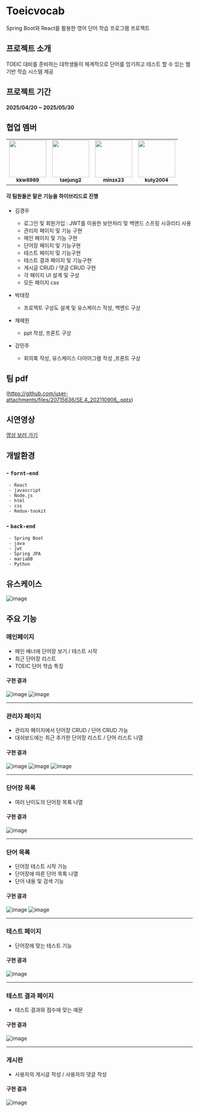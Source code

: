 # Toeicvocab
Spring Boot와 React를 활용한 영어 단어 학습 프로그램 프로젝트



## 프로젝트 소개
TOEIC 대비를 준비하는 대학생들이 체계적으로 단어를 암기하고 테스트 할 수 있는 웹 기반 학습 시스템 제공



## 프로젝트 기간
#### 2025/04/20 ~ 2025/05/30



## 협업 멤버
<table>
  <tr>
    <td align="center"><a href="https://github.com/kkw8989"><img src="https://avatars.githubusercontent.com/kkw8989" width="100px;" alt=""/><br /><sub><b>kkw8989</b></sub></a></td>
    <td align="center"><a href="https://github.com/taejung2"><img src="https://avatars.githubusercontent.com/taejung2" width="100px;" alt=""/><br /><sub><b>taejung2</b></sub></a></td>
    <td align="center"><a href="https://github.com/minzx23"><img src="https://avatars.githubusercontent.com/minzx23" width="100px;" alt=""/><br /><sub><b>minzx23</b></sub></a></td>
    <td align="center"><a href="https://github.com/kuty2004"><img src="https://avatars.githubusercontent.com/kuty2004" width="100px;" alt=""/><br /><sub><b>kuty2004</b></sub></a></td>
  </tr>
</table>



#### 각 팀원들은 맡은 기능을 하이브리드로 진행

- 김경우 
  - 로그인 및 회원가입 : JWT를 이용한 보안처리 및 백엔드 스프링 시큐리티 사용
  - 관리자 페이지 및 기능 구현
  - 메인 페이지 및 기능 구현
  - 단어장 페이지 및 기능구현
  - 테스트 페이지 및 기능구현
  - 테스트 결과 페이지 및 기능구현
  - 게시글 CRUD / 댓글 CRUD 구현
  - 각 페이지 UI 설계 및 구성
  - 모든 페이지 css

- 박태정
  - 프로젝트 구상도 설계 및 유스케이스 작성, 백엔드 구상
    
- 채예원
  - ppt 작성, 프론트 구상
  
- 강민주
  - 회의록 작성, 유스케이스 다이어그램 작성 ,프론트 구상
 
## 팀 pdf

(https://github.com/user-attachments/files/20715636/SE.4_202110906_.pptx)


## 시연영상
  [영상 보러 가기](https://youtu.be/vCiUZxfTASI)



## 개발환경
###  - `fornt-end`
     - React
     - javascript
     - Node.js
     - html
     - css
     - Redux-tookit
     
### - `back-end`
     - Spring Boot
     - java
     - jwt
     - Spring JPA
     - mariaDB
     - Python



## 유스케이스
  ![image](https://github.com/user-attachments/assets/03c476c6-6efa-4cd3-a542-24beec47e20d)


## 주요 기능

### 메인페이지
- 메인 배너에 단어장 보기 / 테스트 시작
- 최근 단어장 리스트
- TOEIC 단어 학습 특징

#### 구현 결과
  ![image](https://github.com/user-attachments/assets/4321e2d4-cb7c-4747-92ae-b4255477fac3)
  ![image](https://github.com/user-attachments/assets/25fb2f2d-55f8-4493-8398-abb8e469c325)

---
### 관리자 페이지
- 관리자 페이지에서 단어장 CRUD / 단어 CRUD 가능
- 대쉬보드에는 최근 추가한 단어장 리스트 / 단어 리스트 나열

#### 구현 결과
![image](https://github.com/user-attachments/assets/9648b3b6-a53a-4291-b37b-d08723c561e6)
![image](https://github.com/user-attachments/assets/f4e8f206-aedc-40eb-850b-d5aaaeecc5dc)
![image](https://github.com/user-attachments/assets/1a0e61ce-84ac-4290-a011-ccc982a03181)


---
### 단어장 목록
- 여러 난이도의 단어장 목록 나열
  
#### 구현 결과
  ![image](https://github.com/user-attachments/assets/c685b866-abb3-4660-9be0-4306090e88a4)

  
---
### 단어 목록
- 단어장 테스트 시작 가능
- 단어장에 따른 단어 목록 나열
- 단어 내용 및 검색 기능

#### 구현 결과
  ![image](https://github.com/user-attachments/assets/29ba5a7a-fc58-4c38-8383-3e90ba0ae51c)
  ![image](https://github.com/user-attachments/assets/d3e77517-0045-4b39-8096-ac64eea0d7ae)


  ---
### 테스트 페이지
- 단어장에 맞는 테스트 기능
  
#### 구현 결과
  ![image](https://github.com/user-attachments/assets/bc2e6d37-1b17-43b8-a2bb-7ea3a54bec88)

  
---
### 테스트 결과 페이지
- 테스트 결과와 점수에 맞는 예문

#### 구현 결과
  ![image](https://github.com/user-attachments/assets/41d1b6b4-85e4-41a3-ac4a-474c1de5e236)

  
---
### 게시판
- 사용자의 게시글 작성 / 사용자의 댓글 작성

#### 구현 결과
  ![image](https://github.com/user-attachments/assets/7cfe0cea-87a6-4e2e-9a2a-5b4796e52ca4)
 

